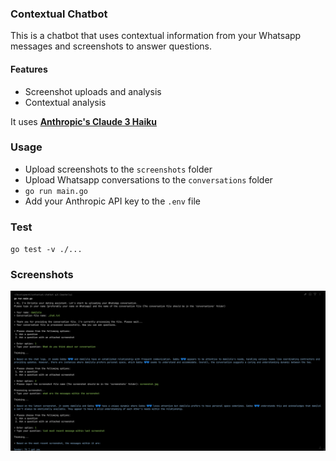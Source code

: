 ### Contextual Chatbot

This is a chatbot that uses contextual information from your Whatsapp messages and screenshots to answer questions.

#### Features
- Screenshot uploads and analysis
- Contextual analysis

It uses **[Anthropic's Claude 3 Haiku](https://www.anthropic.com/news/claude-3-haiku)**

### Usage
- Upload screenshots to  the `screenshots` folder
- Upload Whatsapp conversations to the `conversations` folder
- `go run main.go`
- Add your Anthropic API key to the `.env` file

### Test
`go test -v ./...`

### Screenshots
![Screenshot](assets/image.png)